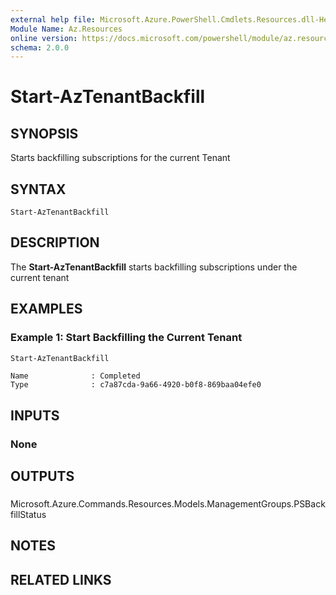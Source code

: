 ```yaml
---
external help file: Microsoft.Azure.PowerShell.Cmdlets.Resources.dll-Help.xml
Module Name: Az.Resources
online version: https://docs.microsoft.com/powershell/module/az.resources/new-azmanagementgroupsubscription/
schema: 2.0.0
---
```


# Start-AzTenantBackfill

## SYNOPSIS
Starts backfilling subscriptions for the current Tenant

## SYNTAX

```
Start-AzTenantBackfill
```

## DESCRIPTION
The **Start-AzTenantBackfill** starts backfilling subscriptions under the current tenant

## EXAMPLES

### Example 1: Start Backfilling the Current Tenant
```powershell
Start-AzTenantBackfill
```

```output
Name              : Completed
Type              : c7a87cda-9a66-4920-b0f8-869baa04efe0
```

## INPUTS

### None

## OUTPUTS

###
Microsoft.Azure.Commands.Resources.Models.ManagementGroups.PSBackfillStatus

## NOTES

## RELATED LINKS
